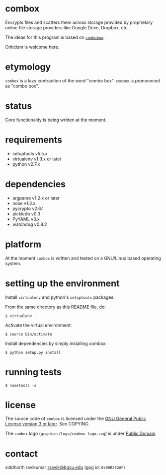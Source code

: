 <!-- -*- mode: markdown; -*- -->

# combox

Encrypts files and scatters them across storage provided by
proprietary online file storage providers like Google Drive, Dropbox,
etc.

The ideas for this program is based on [`combobox`][1].

[1]: https://bitbucket.org/bgsucodeloverslab/combobox

Criticism is welcome here.

# etymology

`combox` is a lazy contraction of the word "combo box". `combox` is
pronounced as "combo box".

# status

Core functionality is being written at the moment.

# requirements

* setuptools v5.5.x
* virtualenv v1.9.x or later
* python v2.7.x

# dependencies

* argparse v1.2.x or later
* nose v1.3.x
* pycrypto v2.6.1
* pickledb v0.3
* PyYAML v3.x
* watchdog v0.8.2

# platform

At the moment `combox` is written and tested on a GNU/Linux based
operating system.

# setting up the environment

Install `virtualenv` and python's `setuptools` packages.

From the same directory as this README file, do:

    $ virtualenv .

Activate the virtual environment:

    $ source bin/activate

Install dependencies by simply installing combox:

    $ python setup.py install

# running tests

    $ nosetests -s

# license

The source code of `combox` is licensed under the [GNU General Public
License version 3 or later][gpl]. See COPYING.

The `combox` logo (`graphics/logo/combox-logo.svg`) is under [Public Domain][pd].

[gpl]: https://gnu.org/licenses/gpl-3.0.txt
[pd]: https://creativecommons.org/publicdomain/zero/1.0/

# contact

siddharth ravikumar <sravik@bgsu.edu> (gpg id: `0x00B252AF`)
